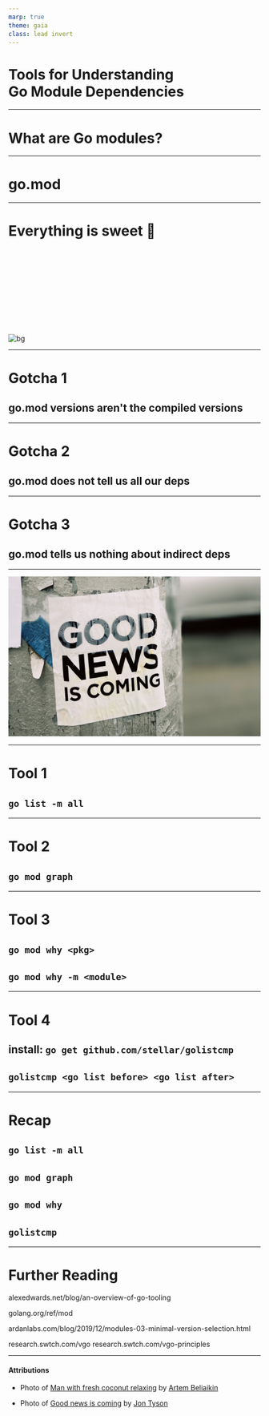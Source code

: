 ```yaml
---
marp: true
theme: gaia
class: lead invert
---
```


# Tools for Understanding<br/>Go Module Dependencies

<!--
My talk today is about tools for understanding Go module dependencies.

I'm going to start with a super brief recap on what Go modules are, then we'll dive into the tools.

TRANSITION: What are Go modules...
-->

---

# What are Go modules?

<!--
Go modules is the name given to how dependencies get managed in Go.

A Go module is similar to a Node package, or a Ruby gem, or a Rust crate. It's a collection of one or more directories of code files.

TRANSITION: A Go module defines its dependencies in one file...
-->

---

# go.mod

<!--
If you work on our Go code you'll see a go.mod file.

The go.mod file contains a list of dependencies our application has on other libraries.

Here is one of our go.mod files...
-->

---

# Everything is sweet 🥥<br/><br/><br/><br/><br/><br/>

![bg](unsplash/artem-beliaikin-BsjASVFy6IU-unsplash.jpg)

<!--
This is for the most part all you need to know for 99% general day-to-day development in Go. Everything is sweet... Everything appears to work the way we'd expect it to...

TRANSITION: Eventually we'll come across some gotchas...
-->

---

# Gotcha 1
## go.mod versions aren't the compiled versions

<!--
Go.mod versions aren't the compiled versions.

The version listed in the go.mod for a dependency might not be the version that'll be used at compile time.

If you depend on a library that has a go.mod file referencing v1.1 of another library, you might get a newer version of that other library if there's something else in your dependency tree that requires a newer version.

The versions in the go.mod file are the only minimum version the code requires. The go.mod file doesn't tell us what version we are compiling with.
-->

---

# Gotcha 2
## go.mod does not tell us all our deps

<!--
Go.mod does not tell us about all our dependencies.

Go.mod is only intended to capture direct dependencies and not the dependencies of your dependencies.

In some edge cases indirect dependencies will show up in the file, but that only happens if a dependency doesn't have its own go.mod file. The first time we see the `// indirect` we might think the go.mod is capturing all our dependencies dependencies, but that's not the case.

So a go.mod file is not a snapshot of all the dependencies of your application.
-->

---

# Gotcha 3
## go.mod tells us nothing about indirect deps

<!--
Go.mod tells us nothing about indirect dependencies.

The go.mod file won't tell you what most of your indirect dependencies are, but even if it does for some, it won't tell you what direct dependency is importing them.

All we know is one of your dependencies is importing it, but not which one.

So a go.mod file doesn't tell us why we have dependencies.
-->
---

![bg cover](unsplash/jon-tyson-XmMsdtiGSfo-unsplash.jpg)

---

# Tool 1
## `go list -m all`

<!--
The first one is `go list`. Now this command is really powerful, it has _lots_ of options, it can tell you a lot about your Go code, one being what all the dependencies are.

`go list -m all`

Let's compare the difference with what this command gives us vs what's in the go.mod file.

I'm using master on the stellar/go monorepo:

go mod edit -json | jq -r '.Require[].Path' | wc -l = 87
go list -m all | wc -l = 147

`go list` doesn't only tell us what modules there are, but it also tells us which versions are being used during this compile.

The output of this command can be really useful to track over time. So you'll see in our Go repos we commit a file named `go.list` that is just an output of that command. It helps us see when our dependencies change.
-->

---

# Tool 2
## `go mod graph`

<!--
The next command is `go mod graph`.

This command does one thing.

It prints a line for every module, similar to go list, and a line for every indirect dependency.

This command is really great for understanding why you import something, or which of your dependencies is pulling in the most sub-dependencies.

This is what it looks like.
-->

---

# Tool 3
## `go mod why <pkg>`
## `go mod why -m <module>`
<!--
The final command is `go mod why`.

This command is for understanding why you have a particular dependency.

It'll tell us which packages within our module are importing the dependency, and it'll show us the dependency chain. So if you go mod why C, and A imports B, and B imports C, it'll show us that chain.

go mod why google.golang.org/grpc
go mod why -m github.com/stretchr/testify
-->

---

# Tool 4
## install: `go get github.com/stellar/golistcmp`
## `golistcmp <go list before> <go list after>`
<!--
The final command is `golistcmp`.

This command isn't built in to Go, it's a command that we created. It generates easy to understand comparisons for go list outputs.

So if we upgrade one dependency, and that in turn upgrades many dependencies, golistcmp shows us clearly what all the changing dependencies are, and gives us links to their diffs so that we can understand what is changing.

This command is for understanding why you have a particular dependency.

go get github.com/stellar/golistcmp
go list -m -json all > go.list.before
go get -u github.com/stretchr/testify
go list -m -json all > go.list.after
golistcmp
-->

---

# Recap
## `go list -m all`
## `go mod graph`
## `go mod why`
## `golistcmp`

<!--
And that's it, there are four commands you can use to understand what dependencies you have and why you have them.
-->

---

# Further Reading

alexedwards.net/blog/an-overview-of-go-tooling

golang.org/ref/mod

ardanlabs.com/blog/2019/12/modules-03-minimal-version-selection.html

research.swtch.com/vgo
research.swtch.com/vgo-principles

---

<!-- class: -->

#### Attributions

- Photo of [Man with fresh coconut relaxing](https://unsplash.com/photos/BsjASVFy6IU) by [Artem Beliaikin](https://unsplash.com/@belart84)

- Photo of [Good news is coming](https://unsplash.com/photos/XmMsdtiGSfo) by [Jon Tyson](https://unsplash.com/@jontyson)
